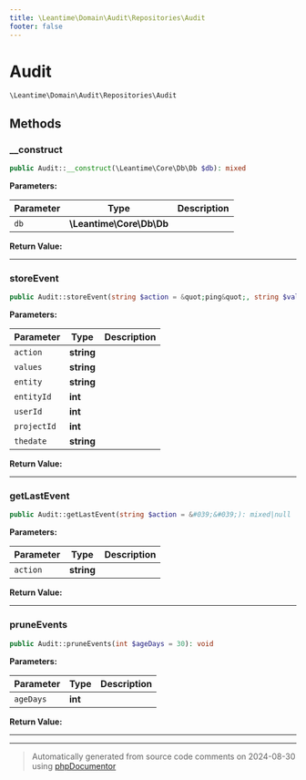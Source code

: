 ```yaml
---
title: \Leantime\Domain\Audit\Repositories\Audit
footer: false
---
```


# Audit




`\Leantime\Domain\Audit\Repositories\Audit`




## Methods

### __construct



```php
public Audit::__construct(\Leantime\Core\Db\Db $db): mixed
```








**Parameters:**

| Parameter | Type | Description |
|-----------|------|-------------|
| `db` | **\Leantime\Core\Db\Db** |  |


**Return Value:**





---
### storeEvent



```php
public Audit::storeEvent(string $action = &quot;ping&quot;, string $values = &quot;&quot;, string $entity = &quot;&quot;, int $entityId, int $userId, int $projectId, string $thedate = &#039;&#039;): void
```








**Parameters:**

| Parameter | Type | Description |
|-----------|------|-------------|
| `action` | **string** |  |
| `values` | **string** |  |
| `entity` | **string** |  |
| `entityId` | **int** |  |
| `userId` | **int** |  |
| `projectId` | **int** |  |
| `thedate` | **string** |  |


**Return Value:**





---
### getLastEvent



```php
public Audit::getLastEvent(string $action = &#039;&#039;): mixed|null
```








**Parameters:**

| Parameter | Type | Description |
|-----------|------|-------------|
| `action` | **string** |  |


**Return Value:**





---
### pruneEvents



```php
public Audit::pruneEvents(int $ageDays = 30): void
```








**Parameters:**

| Parameter | Type | Description |
|-----------|------|-------------|
| `ageDays` | **int** |  |


**Return Value:**





---


---
> Automatically generated from source code comments on 2024-08-30 using [phpDocumentor](http://www.phpdoc.org/)

